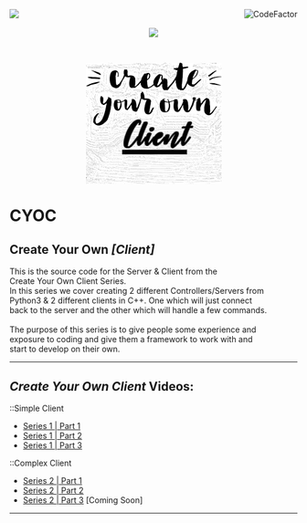 <img align="left" src="https://img.shields.io/badge/Author-s1l3nt78-blueviolet"><a href="https://www.codefactor.io/repository/github/s1l3nt78/CYOC"><img align="right" src="https://www.codefactor.io/repository/github/s1l3nt78/CYOC/badge" alt="CodeFactor" /></a><br/>
<p align="center"><img align="center" src="https://img.shields.io/badge/-The_Dead_Bunny_Collective-green"></p>
<br />
<p align="center">
	<img align="center" src="https://raw.githubusercontent.com/s1l3nt78/CYOC/main/.vscode/img.png">
 </p>
 
# CYOC
## Create Your Own *[Client]*

This is the source code for the Server & Client from the<br />
Create Your Own Client Series.<br />
In this series we cover creating 2 different Controllers/Servers from<br />
Python3 & 2 different clients in C++. One which will just connect<br />
back to the server and the other which will handle a few commands.<br />
<br />
The purpose of this series is to give people some experience and <br />
exposure to coding and give them a framework to work with and <br />
start to develop on their own.<br />

------------------------------------------------------------------------

## <em>Create Your Own Client</em> Videos:
::Simple Client
- <a href="https://youtu.be/GPJ2EGPMMo8">Series 1 | Part 1</a>
- <a href="https://youtu.be/YcGC0PIq23k">Series 1 | Part 2</a>
- <a href="https://youtu.be/Au1_-lE2AUs">Series 1 | Part 3</a>

::Complex Client
- <a href="https://youtu.be/E2CjFsSqd5I">Series 2 | Part 1</a>
- <a href="https://youtu.be/pP67XikFDGQ">Series 2 | Part 2</a>
- <a href="#">Series 2 | Part 3</a> [Coming Soon]

------------------------------------------------------------------------
